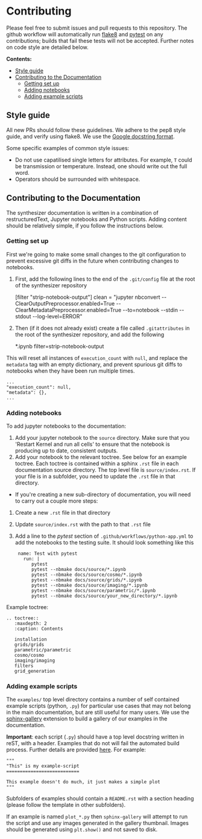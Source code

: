 # Contributing 

Please feel free to submit issues and pull requests to this repository. 
The github workflow will automatically run [flake8](https://flake8.pycqa.org/en/latest/) and [pytest](https://docs.pytest.org/en/7.2.x/) on any contributions; builds that fail these tests will not be accepted. Further notes on code style are detailed below.

**Contents:**
- [Style guide](#style-guide)
- [Contributing to the Documentation](#contributing-to-the-documentation)
    - [Getting set up](#getting-set-up)
    - [Adding notebooks](#adding-notebooks)
    - [Adding example scripts](#adding-example-scripts)


## Style guide
All new PRs should follow these guidelines. We adhere to the pep8 style guide, and verify using flake8. We use the [Google docstring format](https://google.github.io/styleguide/pyguide.html#s3.8-comments-and-docstrings).

Some specific examples of common style issues:
- Do not use capatilised single letters for attributes. For example, `T` could be transmission or temperature. Instead, one should write out the full word.
- Operators should be surrounded with whitespace.

## Contributing to the Documentation
The synthesizer documentation is written in a combination of restructuredText, Jupyter notebooks and Python scripts. 
Adding content should be relatively simple, if you follow the instructions below.

### Getting set up

First we're going to make some small changes to the git configuration to prevent excessive git diffs in the future when contributing changes to notebooks.

1. First, add the following lines to the end of the `.git/config` file at the root of the synthesizer repository

    [filter "strip-notebook-output"]
    clean = "jupyter nbconvert --ClearOutputPreprocessor.enabled=True --ClearMetadataPreprocessor.enabled=True --to=notebook --stdin --stdout --log-level=ERROR"

2. Then (if it does not already exist) create a file called `.gitattributes` in the root of the synthesizer repository, and add the following

    *.ipynb filter=strip-notebook-output


This will reset all instances of `execution_count` with `null`, and replace the `metadata` tag with an empty dictionary, and prevent spurious git diffs to notebooks when they have been run multiple times.

    ...
    "execution_count": null,
    "metadata": {},
    ...

### Adding notebooks
To add jupyter notebooks to the documentation:

1. Add your jupyter notebook to the `source` directory. Make sure that you 'Restart Kernel and run all cells' to ensure that the notebook is producing up to date, consistent outputs.
2. Add your notebook to the relevant toctree. See below for an example toctree. Each toctree is contained within a sphinx `.rst` file in each documentation source directory. The top level file is `source/index.rst`. If your file is in a subfolder, you need to update the `.rst` file in that directory.

- If you're creating a new sub-directory of documentation, you will need to carry out a couple more steps:
1. Create a new `.rst` file in that directory
2. Update `source/index.rst` with the path to that `.rst` file
3. Add a line to the *pytest* section of `.github/workflows/python-app.yml` to add the notebooks to the testing suite. It should look something like this
  
        name: Test with pytest
          run: |
             pytest
             pytest --nbmake docs/source/*.ipynb
             pytest --nbmake docs/source/cosmo/*.ipynb
             pytest --nbmake docs/source/grids/*.ipynb
             pytest --nbmake docs/source/imaging/*.ipynb
             pytest --nbmake docs/source/parametric/*.ipynb
             pytest --nbmake docs/source/your_new_directory/*.ipynb

Example toctree:

    .. toctree::
       :maxdepth: 2
       :caption: Contents
    
       installation
       grids/grids
       parametric/parametric
       cosmo/cosmo
       imaging/imaging
       filters
       grid_generation

### Adding example scripts

The `examples/` top level directory contains a number of self contained example scripts (python, `.py`) for particular use cases that may not belong in the main documentation, but are still useful for many users. We use the [sphinx-gallery](https://sphinx-gallery.github.io/stable/index.html) extension to build a gallery of our examples in the documentation.

**Important**: each script (`.py`) should have a top level docstring written in reST, with a header. Examples that do not will fail the automated build process. Further details are provided [here](https://sphinx-gallery.github.io/stable/syntax.html). For example:

    """
    "This" is my example-script
    ===========================

    This example doesn't do much, it just makes a simple plot
    """


Subfolders of examples should contain a `README.rst` with a section heading (please follow the template in other subfolders).

If an example is named `plot_*.py` then `sphinx-gallery` will attempt to run the script and use any images generated in the gallery thumbnail. Images should be generated using `plt.show()` and not saved to disk.
